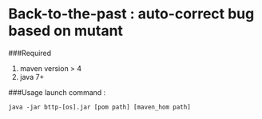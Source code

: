 Back-to-the-past : auto-correct bug based on mutant
===========
###Required
1. maven version > 4
2. java 7+

###Usage
launch command \:
```
java -jar bttp-[os].jar [pom path] [maven_hom path]
```

